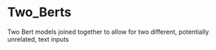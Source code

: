# Two_Berts
Two Bert models joined together to allow for two different, potentially unrelated, text inputs
